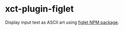 # xct-plugin-figlet

Display input text as ASCII art using [figlet NPM package](https://www.npmjs.com/package/figlet).
